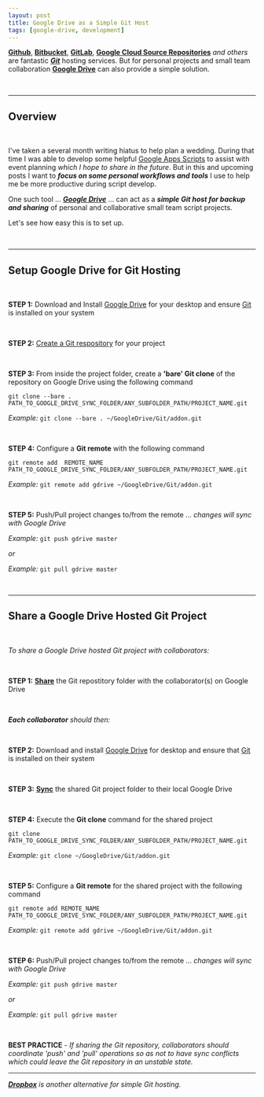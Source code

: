 ```yaml
---
layout: post
title: Google Drive as a Simple Git Host
tags: [google-drive, development]
---
```



**[Github](https://github.com/)**, **[Bitbucket](https://bitbucket.org/)**, **[GitLab](https://about.gitlab.com/)**, **[Google Cloud Source Repositories](https://cloud.google.com/source-repositories/docs/)** *and others* are fantastic ***[Git](https://en.wikipedia.org/wiki/Git_(software))*** hosting services.   But for personal projects and small team collaboration **[Google Drive](https://www.google.com/drive/)** can also provide a simple solution.  

<br>

---


## Overview

<br>

I've taken a several month writing hiatus to help plan a wedding.  During that time I was able to develop some helpful [Google Apps Scripts](https://www.google.com/script/start/) to assist with event planning *which I hope to share in the future*.  But in this and upcoming posts I want to ***focus on some personal workflows and tools*** I use to help me be more productive during script develop.

One such tool ... ***[Google Drive](https://www.google.com/drive/)*** ... can act as a ***simple Git host for backup and sharing*** of personal and collaborative small team script projects.  

Let's see how easy this is to set up.

<br>

---



## Setup Google Drive for Git Hosting

<br>



**STEP 1:** Download and Install [Google Drive](https://www.google.com/drive/download/) for your desktop and ensure [Git](https://git-scm.com/book/en/v2/Getting-Started-Installing-Git) is installed on your system

<br> 

**STEP 2:** [Create a Git respository](https://git-scm.com/book/en/v2/Git-Basics-Getting-a-Git-Repository) for your project

<br> 

**STEP 3:** From inside the project folder, create a **'bare' Git clone** of the repository on Google Drive using the following command

`git clone --bare . PATH_TO_GOOGLE_DRIVE_SYNC_FOLDER/ANY_SUBFOLDER_PATH/PROJECT_NAME.git`

*Example:*  `git clone --bare . ~/GoogleDrive/Git/addon.git`

<br> 

**STEP 4:** Configure a **Git remote** with the following command

`git remote add  REMOTE_NAME  PATH_TO_GOOGLE_DRIVE_SYNC_FOLDER/ANY_SUBFOLDER_PATH/PROJECT_NAME.git`

*Example:*  `git remote add gdrive ~/GoogleDrive/Git/addon.git`

<br> 

**STEP 5:** Push/Pull project changes to/from the remote ... *changes will sync with Google Drive*


*Example:* `git push gdrive master`

*or*  

*Example:* `git pull gdrive master`

<br>

---

## Share a Google Drive Hosted Git Project

<br>

*To share a Google Drive hosted Git project with collaborators:*

<br>

**STEP 1:** **[Share](https://support.google.com/drive/answer/2494822)** the Git repostitory folder with the collaborator(s) on Google Drive


<br>

*__Each collaborator__ should then:*

<br> 

**STEP 2:** Download and install [Google Drive](https://www.google.com/drive/download/) for desktop and ensure that [Git](https://git-scm.com/book/en/v2/Getting-Started-Installing-Git) is installed on their system

<br> 

**STEP 3:** **[Sync](https://support.google.com/drive/answer/2375083?hl=en)** the shared Git project folder to their local Google Drive

<br> 

**STEP 4:** Execute the **Git clone** command for the shared project

`git clone PATH_TO_GOOGLE_DRIVE_SYNC_FOLDER/ANY_SUBFOLDER_PATH/PROJECT_NAME.git`


*Example:*  `git clone ~/GoogleDrive/Git/addon.git`

<br> 


**STEP 5:** Configure a **Git remote** for the shared project with the following command 

`git remote add REMOTE_NAME PATH_TO_GOOGLE_DRIVE_SYNC_FOLDER/ANY_SUBFOLDER_PATH/PROJECT_NAME.git`


*Example:* `git remote add gdrive ~/GoogleDrive/Git/addon.git`

<br> 

**STEP 6:** Push/Pull project changes to/from the remote ... *changes will sync with Google Drive*

*Example:* `git push gdrive master`

*or*

*Example:* `git pull gdrive master`

<br> 

<i class="fa fa-hand-o-right"></i> **BEST PRACTICE** - *If sharing the Git repository, collaborators should coordinate 'push' and 'pull' operations so as not to have sync conflicts which could leave the Git repository in an unstable state.*

---

<i class="fa fa-exclamation-circle"></i> *__[Dropbox](https://www.dropbox.com/)__ is another alternative for simple Git hosting.*


